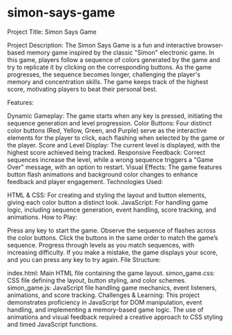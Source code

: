 # simon-says-game
Project Title: Simon Says Game

Project Description: The Simon Says Game is a fun and interactive browser-based memory game inspired by the classic "Simon" electronic game. In this game, players follow a sequence of colors generated by the game and try to replicate it by clicking on the corresponding buttons. As the game progresses, the sequence becomes longer, challenging the player's memory and concentration skills. The game keeps track of the highest score, motivating players to beat their personal best.

Features:

Dynamic Gameplay: The game starts when any key is pressed, initiating the sequence generation and level progression.
Color Buttons: Four distinct color buttons (Red, Yellow, Green, and Purple) serve as the interactive elements for the player to click, each flashing when selected by the game or the player.
Score and Level Display: The current level is displayed, with the highest score achieved being tracked.
Responsive Feedback: Correct sequences increase the level, while a wrong sequence triggers a "Game Over" message, with an option to restart.
Visual Effects: The game features button flash animations and background color changes to enhance feedback and player engagement.
Technologies Used:

HTML & CSS: For creating and styling the layout and button elements, giving each color button a distinct look.
JavaScript: For handling game logic, including sequence generation, event handling, score tracking, and animations.
How to Play:

Press any key to start the game.
Observe the sequence of flashes across the color buttons.
Click the buttons in the same order to match the game’s sequence.
Progress through levels as you match sequences, with increasing difficulty.
If you make a mistake, the game displays your score, and you can press any key to try again.
File Structure:

index.html: Main HTML file containing the game layout.
simon_game.css: CSS file defining the layout, button styling, and color schemes.
simon_game.js: JavaScript file handling game mechanics, event listeners, animations, and score tracking.
Challenges & Learning: This project demonstrates proficiency in JavaScript for DOM manipulation, event handling, and implementing a memory-based game logic. The use of animations and visual feedback required a creative approach to CSS styling and timed JavaScript functions.
